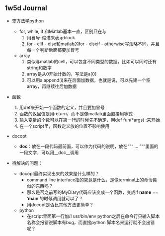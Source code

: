 ## 1w5d Journal
- 笨方法学python
  - for, while, if 和Matlab基本一直，区别只在与
    1. 用冒号-缩进来表示block
    2. for - elif - else和matlab的for - elseif - otherwise写法略不同，并且每一个判断后面都要加冒号
  - array
    1. 类似与matlab的cell，可以包含不同类型的数据，比如可以同时还有string和数字
    2. array是从0开始计数的，写法是a[0]
    3. 可以用a.append(i)来在后面加数据，也就是说，可以先建一个空array，再继续往后加数据
 - 函数
   1. 用def来开始一个函数的定义，并且要加冒号
   2. 函数的返回值是用return，而不是像matlab里面直接用等式
   3. 输入变量的个数可以在第一行的时候先不确定，用def fun(*args) :来开始
   4. 在一个script里，函数定义放的位置不影响使用

- docopt
  - __doc__：放在一段代码最前面，可以作为代码的说明，放在“”“ ... ”“”里面的一段文字，可以用__doc__调用

- 待解决的问题：
  - docopt最终实现出来的效果是什么样的？
    - command line interface指的究竟是什么，是像terminal上的命令类似的东西吗？
    - 那么是否之前写的MyDiary代码应该变成一个函数，变成if __name__ == ‘__main__’的时候调用就可以了？
    - 用docopt是否比其他方法更简单？
  - python
    - 在script里面第一行加/! usr/bin/env python之后在命令行只输入脚本名称会报错说脚本有bug，而直接python 脚本名来运行就不会出错呢？
   
